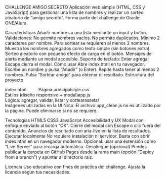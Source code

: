 CHALLENGE AMIGO SECRETO
Aplicación web simple (HTML, CSS y JavaScript) para gestionar una lista de nombres y realizar un sorteo aleatorio de “amigo secreto”. Forma parte del challenge de Oracle ONE/Alura.

Características
Añadir nombres a una lista mediante un input y botón.
Validaciones:
No permite nombres vacíos.
No permite duplicados.
Mínimo 2 caracteres por nombre.
Para sortear se requieren al menos 2 nombres.
Muestra los nombres agregados como texto simple (sin botones extra).
Sorteo aleatorio con pequeño efecto de carga en el botón.
Mensajes de alerta mediante un modal accesible.
Soporte de teclado: Enter agrega; Escape cierra el modal.
Cómo usar
Abre index.html en tu navegador.
Escribe un nombre y pulsa “Añadir” (o Enter).
Repite hasta tener al menos 2 nombres.
Pulsa “Sortear amigo” para obtener el resultado.
Estructura del proyecto

index.html         
Página principalstyle.css          
Estilos (diseño responsivo + modal)app.js              
Lógica: agregar, validar, listar y sortearassets/             
Imágenes utilizadas en la UI
Nota: El archivo app_clean.js no es utilizado por la página. Puede eliminarse si no se requiere.

Tecnologías
HTML5
CSS3
JavaScript 
Accesibilidad y UX
Modal con enfoque enviado al botón “OK”.
Cierre del modal con Escape o clic fuera del contenido.
Anuncios de resultado con aria-live en la lista de resultados.
Ejecutar localmente
No requiere instalación ni servidor. Basta con abrir index.html en un navegador moderno.
Opcional: usar una extensión como “Live Server” para recarga automática.
Despliegue (opcional)
Puedes publicar la carpeta en GitHub Pages desde la rama main (opción “Deploy from a branch”) y apuntar al directorio raíz.

Licencia
Uso educativo con fines de práctica del challenge. Ajusta la licencia según tus necesidades.
